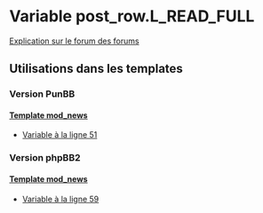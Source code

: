 # Variable post_row.L_READ_FULL
[Explication sur le forum des forums](http://forum.forumactif.com/t294113-listing-des-variables#post_row.L_READ_FULL)

## Utilisations dans les templates

### Version PunBB

#### [Template mod_news](punbb/mod_news.md)
* [Variable à la ligne 51](../punbb/mod_news.tpl#L51)

### Version phpBB2

#### [Template mod_news](subsilver/mod_news.md)
* [Variable à la ligne 59](../subsilver/mod_news.tpl#L59)